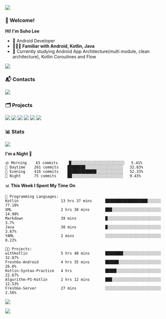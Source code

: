 ![](https://capsule-render.vercel.app/api?type=waving&color=93A9D1&section=header&height=200&text=Lee%20Suho&fontColor=black&fontSize=50&fontAlignY=30)

### 👋 Welcome!
**Hi! I'm Suho Lee**
- 📱 Android Developer
- 👨🏻‍💻 **Familiar with Android, Kotlin, Java**
- 🤔 Currently studying Android App Architecture(multi module, clean architecture), Kotlin Coroutines and Flow

[![](https://hits.seeyoufarm.com/api/count/incr/badge.svg?url=https%3A%2F%2Fgithub.com%2Fleesh96&count_bg=%238BD951&title_bg=%236E6E6E&icon=github.svg&icon_color=%23FFFFFF&title=Hits%21&edge_flat=false)](https://github.com/leesh96)

### 📬 Contacts
[![](https://img.shields.io/badge/Gmail-D14836?style=for-the-badge&logo=Gmail&logoColor=white)](mailto:suho2718@gmail.com)

### 🗂 Projects
[![](https://github-readme-stats.vercel.app/api/pin/?username=PeopleAndService&repo=AlBang-Android&bg_color=ffffff00&title_color=5094F0&text_color=7395DF&icon_color=5094F0&border_color=E1E4E8&border_radius=10&show_owner=false)](https://github.com/PeopleAndService/AlBang-Android)
[![](https://github-readme-stats.vercel.app/api/pin/?username=PeopleAndService&repo=BBasPassenger-Android&bg_color=ffffff00&title_color=5094F0&text_color=7395DF&icon_color=5094F0&border_color=E1E4E8&border_radius=10&show_owner=false)](https://github.com/PeopleAndService/BBasPassenger-Android)
[![](https://github-readme-stats.vercel.app/api/pin/?username=Dynamic-LAB&repo=sinsungo_android&bg_color=ffffff00&title_color=5094F0&text_color=7395DF&icon_color=5094F0&border_color=E1E4E8&border_radius=10&show_owner=false)](https://github.com/Dynamic-LAB/sinsungo_android)
[![](https://github-readme-stats.vercel.app/api/pin/?username=leesh96&repo=Memorythm&bg_color=ffffff00&title_color=5094F0&text_color=7395DF&icon_color=5094F0&border_color=E1E4E8&border_radius=10&show_owner=false)](https://github.com/leesh96/Memorythm)
[![](https://github-readme-stats.vercel.app/api/pin/?username=Yg323&repo=app_anima&bg_color=ffffff00&title_color=5094F0&text_color=7395DF&icon_color=5094F0&border_color=E1E4E8&border_radius=10&show_owner=false)](https://github.com/Yg323/app_anima)
[![](https://github-readme-stats.vercel.app/api/pin/?username=leesh96&repo=Petlog&bg_color=ffffff00&title_color=5094F0&text_color=7395DF&icon_color=5094F0&border_color=E1E4E8&border_radius=10&show_owner=false)](https://github.com/leesh96/Petlog)

<!--
### 💻 Tech Stack
![](/img/techstack.png)
-->

### 📊 Stats
[![](https://github-readme-stats.vercel.app/api/?username=leesh96&show_icons=true&count_private=true&bg_color=ffffff00&title_color=5094F0&text_color=7395DF&icon_color=5094F0&border_color=E1E4E8&border_radius=10&include_all_commits=true)](https://github.com/leesh96?tab=repositories)
<!--[![](https://github-readme-stats.vercel.app/api/top-langs/?username=leesh96&bg_color=ffffff00&title_color=7395DF&text_color=7395DF&layout=compact)](https://github.com/leesh96)
[![](https://github-profile-trophy.vercel.app/?username=leesh96&theme=onedark&title=Commits,Issues,PullRequest,Repositories&margin-w=10&no-bg=true)](https://github.com/leesh96?tab=repositories)
-->

<!--START_SECTION:waka-->
**I'm a Night 🦉** 

```text
🌞 Morning    43 commits     █░░░░░░░░░░░░░░░░░░░░░░░░   5.41% 
🌆 Daytime    261 commits    ████████░░░░░░░░░░░░░░░░░   32.83% 
🌃 Evening    416 commits    █████████████░░░░░░░░░░░░   52.33% 
🌙 Night      75 commits     ██░░░░░░░░░░░░░░░░░░░░░░░   9.43%

```


📊 **This Week I Spent My Time On** 

```text
💬 Programming Languages: 
Kotlin                   13 hrs 37 mins      ███████████████████░░░░░░   77.18% 
XML                      2 hrs 38 mins       ███░░░░░░░░░░░░░░░░░░░░░░   14.98% 
Markdown                 39 mins             █░░░░░░░░░░░░░░░░░░░░░░░░   3.7% 
Java                     38 mins             █░░░░░░░░░░░░░░░░░░░░░░░░   3.67% 
YAML                     2 mins              ░░░░░░░░░░░░░░░░░░░░░░░░░   0.22%

🐱‍💻 Projects: 
withkotlin               5 hrs 48 mins       ████████░░░░░░░░░░░░░░░░░   32.87% 
FreshGo-Android          4 hrs 35 mins       ██████░░░░░░░░░░░░░░░░░░░   26.0% 
Kotlin-Syntax-Practice   4 hrs               █████░░░░░░░░░░░░░░░░░░░░   22.67% 
Algorithm-PS-Kotlin      2 hrs 12 mins       ███░░░░░░░░░░░░░░░░░░░░░░   12.53% 
FreshGo-Server           27 mins             ░░░░░░░░░░░░░░░░░░░░░░░░░   2.56%

```


<!--END_SECTION:waka-->

[![](https://github-readme-solvedac.hyp3rflow.vercel.app/api/?handle=suho2718)](https://solved.ac/profile/suho2718)

![](https://capsule-render.vercel.app/api?type=waving&color=93A9D1&section=footer&height=200)
